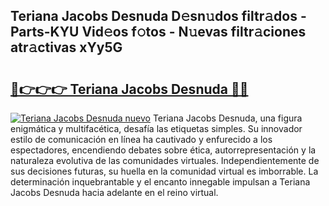 ## Teriana Jacobs Desnuda D𝚎sn𝚞dos filtr𝚊dos - Parts-KYU Vid𝚎os f𝚘tos - N𝚞evas filtr𝚊ciones atr𝚊ctivas xYy5G

# <h2><a href="http://mbc1ba.tromn.icu/?c=Teriana+Jacobs+Desnuda">🔗👉👉👉 Teriana Jacobs Desnuda 🔗🔗</a></h2>

[![Teriana Jacobs Desnuda nuevo](https://i.imgur.com/pEAQMta.gif)](http://mbc1ba.tromn.icu/?c=Teriana+Jacobs+Desnuda)
Teriana Jacobs Desnuda, una figura enigmática y multifacética, desafía las etiquetas simples. Su innovador estilo de comunicación en línea ha cautivado y enfurecido a los espectadores, encendiendo debates sobre ética, autorrepresentación y la naturaleza evolutiva de las comunidades virtuales. Independientemente de sus decisiones futuras, su huella en la comunidad virtual es imborrable. La determinación inquebrantable y el encanto innegable impulsan a Teriana Jacobs Desnuda hacia adelante en el reino virtual.
